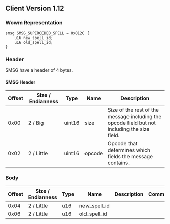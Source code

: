 ## Client Version 1.12

### Wowm Representation
```rust,ignore
smsg SMSG_SUPERCEDED_SPELL = 0x012C {
    u16 new_spell_id;
    u16 old_spell_id;
}
```
### Header
SMSG have a header of 4 bytes.

#### SMSG Header
| Offset | Size / Endianness | Type   | Name   | Description |
| ------ | ----------------- | ------ | ------ | ----------- |
| 0x00   | 2 / Big           | uint16 | size   | Size of the rest of the message including the opcode field but not including the size field.|
| 0x02   | 2 / Little        | uint16 | opcode | Opcode that determines which fields the message contains.|

### Body

| Offset | Size / Endianness | Type | Name | Description | Comment |
| ------ | ----------------- | ---- | ---- | ----------- | ------- |
| 0x04 | 2 / Little | u16 | new_spell_id |  |  |
| 0x06 | 2 / Little | u16 | old_spell_id |  |  |

